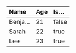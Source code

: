 | Name   | Age  | Is…    |
| :----- | :--- | :----- |
| Benja… | 21   | false  |
| Sarah  | 22   | true   |
| Lee    | 23   | true   |
